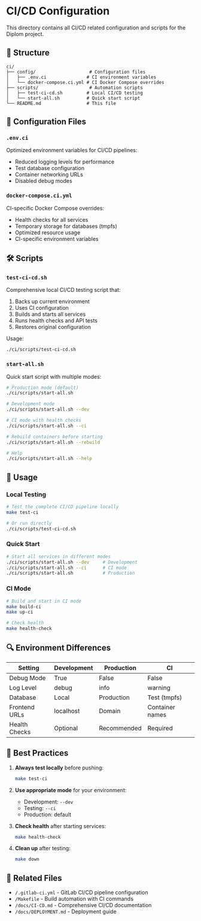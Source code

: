 # CI/CD Configuration

This directory contains all CI/CD related configuration and scripts for the Diplom project.

## 📁 Structure

```
ci/
├── config/                    # Configuration files
│   ├── .env.ci               # CI environment variables
│   └── docker-compose.ci.yml # CI Docker Compose overrides
├── scripts/                   # Automation scripts
│   ├── test-ci-cd.sh         # Local CI/CD testing
│   └── start-all.sh          # Quick start script
└── README.md                 # This file
```

## 🔧 Configuration Files

### `.env.ci`
Optimized environment variables for CI/CD pipelines:
- Reduced logging levels for performance
- Test database configuration
- Container networking URLs
- Disabled debug modes

### `docker-compose.ci.yml`
CI-specific Docker Compose overrides:
- Health checks for all services
- Temporary storage for databases (tmpfs)
- Optimized resource usage
- CI-specific environment variables

## 🛠️ Scripts

### `test-ci-cd.sh`
Comprehensive local CI/CD testing script that:
1. Backs up current environment
2. Uses CI configuration
3. Builds and starts all services
4. Runs health checks and API tests
5. Restores original configuration

Usage:
```bash
./ci/scripts/test-ci-cd.sh
```

### `start-all.sh`
Quick start script with multiple modes:

```bash
# Production mode (default)
./ci/scripts/start-all.sh

# Development mode
./ci/scripts/start-all.sh --dev

# CI mode with health checks
./ci/scripts/start-all.sh --ci

# Rebuild containers before starting
./ci/scripts/start-all.sh --rebuild

# Help
./ci/scripts/start-all.sh --help
```

## 🚀 Usage

### Local Testing
```bash
# Test the complete CI/CD pipeline locally
make test-ci

# Or run directly
./ci/scripts/test-ci-cd.sh
```

### Quick Start
```bash
# Start all services in different modes
./ci/scripts/start-all.sh --dev     # Development
./ci/scripts/start-all.sh --ci      # CI mode
./ci/scripts/start-all.sh           # Production
```

### CI Mode
```bash
# Build and start in CI mode
make build-ci
make up-ci

# Check health
make health-check
```

## 🔍 Environment Differences

| Setting | Development | Production | CI |
|---------|-------------|------------|-----|
| Debug Mode | True | False | False |
| Log Level | debug | info | warning |
| Database | Local | Production | Test (tmpfs) |
| Frontend URLs | localhost | Domain | Container names |
| Health Checks | Optional | Recommended | Required |

## 📝 Best Practices

1. **Always test locally** before pushing:
   ```bash
   make test-ci
   ```

2. **Use appropriate mode** for your environment:
   - Development: `--dev`
   - Testing: `--ci`
   - Production: default

3. **Check health** after starting services:
   ```bash
   make health-check
   ```

4. **Clean up** after testing:
   ```bash
   make down
   ```

## 🔗 Related Files

- `/.gitlab-ci.yml` - GitLab CI/CD pipeline configuration
- `/Makefile` - Build automation with CI commands
- `/docs/CI-CD.md` - Comprehensive CI/CD documentation
- `/docs/DEPLOYMENT.md` - Deployment guide
